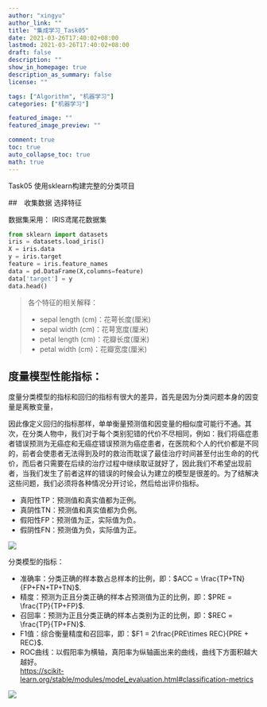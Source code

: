 ```yaml
---
author: "xingyu"
author_link: ""
title: "集成学习_Task05"
date: 2021-03-26T17:40:02+08:00
lastmod: 2021-03-26T17:40:02+08:00
draft: false
description: ""
show_in_homepage: true
description_as_summary: false
license: ""

tags: ["Algorithm", "机器学习"]
categories: ["机器学习"]

featured_image: ""
featured_image_preview: ""

comment: true
toc: true
auto_collapse_toc: true
math: true
---
```


Task05  使用sklearn构建完整的分类项目

<!--more-->

##　收集数据 选择特征

数据集采用： IRIS鸢尾花数据集

```python
from sklearn import datasets
iris = datasets.load_iris()
X = iris.data
y = iris.target
feature = iris.feature_names
data = pd.DataFrame(X,columns=feature)
data['target'] = y
data.head()
```

>各个特征的相关解释：
>
>- sepal length (cm)：花萼长度(厘米)
>- sepal width (cm)：花萼宽度(厘米)
>- petal length (cm)：花瓣长度(厘米)
>- petal width (cm)：花瓣宽度(厘米)

## 度量模型性能指标：

度量分类模型的指标和回归的指标有很大的差异，首先是因为分类问题本身的因变量是离散变量，

因此像定义回归的指标那样，单单衡量预测值和因变量的相似度可能行不通。其次，在分类人物中，我们对于每个类别犯错的代价不尽相同，例如：我们将癌症患者错误预测为无癌症和无癌症错误预测为癌症患者，在医院和个人的代价都是不同的，前者会使患者无法得到及时的救治而耽误了最佳治疗时间甚至付出生命的的代价，而后者只需要在后续的治疗过程中继续取证就好了，因此我们不希望出现前者，当我们发生了前者这样的错误的时候会认为建立的模型是很差的。为了结解决这些问题，我们必须将各种情况分开讨论，然后给出评价指标。

* 真阳性TP：预测值和真实值都为正例。
* 真阴性TN：预测值和真实值都为负例。
* 假阳性FP：预测值为正，实际值为负。
* 假阴性FN：预测值为负，实际值为正。

![](https://blog-1254266736.cos.ap-nanjing.myqcloud.com/img/20210326194941.png)

分类模型的指标：                    
   - 准确率：分类正确的样本数占总样本的比例，即：$ACC = \frac{TP+TN}{FP+FN+TP+TN}$.                                
   - 精度：预测为正且分类正确的样本占预测值为正的比例，即：$PRE = \frac{TP}{TP+FP}$.                     
   - 召回率：预测为正且分类正确的样本占类别为正的比例，即：$REC =  \frac{TP}{TP+FN}$.                     
   - F1值：综合衡量精度和召回率，即：$F1 = 2\frac{PRE\times REC}{PRE + REC}$.                                     
   - ROC曲线：以假阳率为横轴，真阳率为纵轴画出来的曲线，曲线下方面积越大越好。                                                          
https://scikit-learn.org/stable/modules/model_evaluation.html#classification-metrics                           

![](https://blog-1254266736.cos.ap-nanjing.myqcloud.com/img/20210326195052.png)



